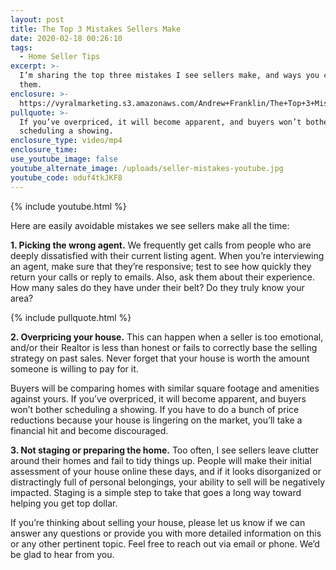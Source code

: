 ```yaml
---
layout: post
title: The Top 3 Mistakes Sellers Make
date: 2020-02-18 00:26:10
tags:
  - Home Seller Tips
excerpt: >-
  I’m sharing the top three mistakes I see sellers make, and ways you can avoid
  them.
enclosure: >-
  https://vyralmarketing.s3.amazonaws.com/Andrew+Franklin/The+Top+3+Mistakes+Sellers+Make.mp4
pullquote: >-
  If you’ve overpriced, it will become apparent, and buyers won’t bother
  scheduling a showing.
enclosure_type: video/mp4
enclosure_time:
use_youtube_image: false
youtube_alternate_image: /uploads/seller-mistakes-youtube.jpg
youtube_code: oduf4tkJKF8
---
```


{% include youtube.html %}

Here are easily avoidable mistakes we see sellers make all the time:&nbsp;

**1\. Picking the wrong agent.** We frequently get calls from people who are deeply dissatisfied with their current listing agent. When you’re interviewing an agent, make sure that they’re responsive; test to see how quickly they return your calls or reply to emails. Also, ask them about their experience. How many sales do they have under their belt? Do they truly know your area?

{% include pullquote.html %}

**2\. Overpricing your house.** This can happen when a seller is too emotional, and/or their Realtor is less than honest or fails to correctly base the selling strategy on past sales. Never forget that your house is worth the amount someone is willing to pay for it.&nbsp;

Buyers will be comparing homes with similar square footage and amenities against yours. If you’ve overpriced, it will become apparent, and buyers won’t bother scheduling a showing. If you have to do a bunch of price reductions because your house is lingering on the market, you’ll take a financial hit and become discouraged.&nbsp;

**3\. Not staging or preparing the home.** Too often, I see sellers leave clutter around their homes and fail to tidy things up. People will make their initial assessment of your house online these days, and if it looks disorganized or distractingly full of personal belongings, your ability to sell will be negatively impacted. Staging is a simple step to take that goes a long way toward helping you get top dollar.&nbsp;

If you’re thinking about selling your house, please let us know if we can answer any questions or provide you with more detailed information on this or any other pertinent topic. Feel free to reach out via email or phone. We’d be glad to hear from you.